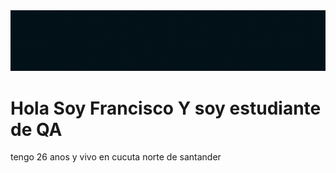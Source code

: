 <img src="https://github.com/AnderMendoza/AnderMendoza/raw/main/assets/banner-header.gif">

# Hola Soy Francisco Y soy estudiante de QA
tengo 26 anos y vivo en cucuta norte de santander